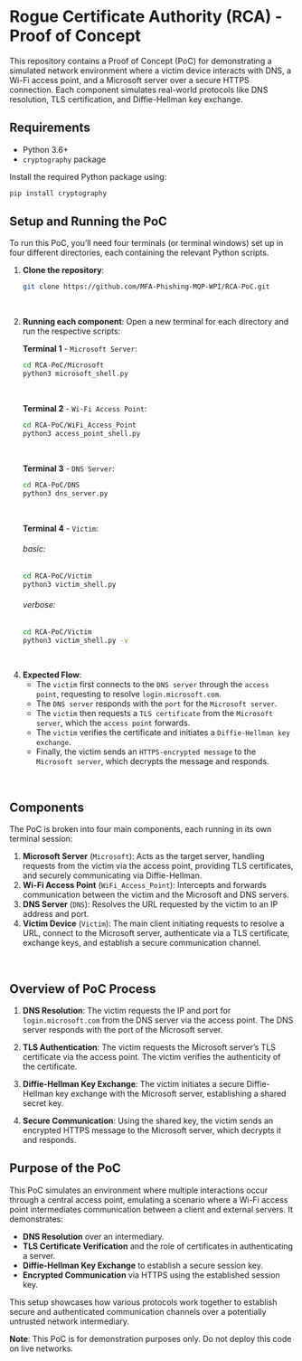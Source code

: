 # Rogue Certificate Authority (RCA) - Proof of Concept

This repository contains a Proof of Concept (PoC) for demonstrating a simulated network environment where a victim device interacts with DNS, a Wi-Fi access point, and a Microsoft server over a secure HTTPS connection. Each component simulates real-world protocols like DNS resolution, TLS certification, and Diffie-Hellman key exchange.

## Requirements

- Python 3.6+
- `cryptography` package

Install the required Python package using:
```bash
pip install cryptography
```

## Setup and Running the PoC

To run this PoC, you’ll need four terminals (or terminal windows) set up in four different directories, each containing the relevant Python scripts.

1. **Clone the repository**:
    ```bash
    git clone https://github.com/MFA-Phishing-MQP-WPI/RCA-PoC.git
    ```

<br>

2. **Running each component**:
   Open a new terminal for each directory and run the respective scripts:

   **Terminal 1** - `Microsoft Server`:
   ```bash
   cd RCA-PoC/Microsoft
   python3 microsoft_shell.py
   ```
    
    <br>
    
   **Terminal 2** - `Wi-Fi Access Point`:
   ```bash
   cd RCA-PoC/WiFi_Access_Point
   python3 access_point_shell.py
   ```

   <br>
   
   **Terminal 3** - `DNS Server`:
   ```bash
   cd RCA-PoC/DNS
   python3 dns_server.py
   ```
    
    <br>
    
   **Terminal 4** - `Victim`:
   ###### basic:
   ```bash
   cd RCA-PoC/Victim
   python3 victim_shell.py 
   ```
   ###### verbose:
   ```bash
   cd RCA-PoC/Victim
   python3 victim_shell.py -v
   ```

<br>

4. **Expected Flow**:
   - The `victim` first connects to the `DNS server` through the `access point`, requesting to resolve `login.microsoft.com`.
   - The `DNS server` responds with the `port` for the `Microsoft server`.
   - The `victim` then requests a `TLS certificate` from the `Microsoft server`, which the `access point` forwards.
   - The `victim` verifies the certificate and initiates a `Diffie-Hellman key exchange`.
   - Finally, the victim sends an `HTTPS-encrypted message` to the `Microsoft server`, which decrypts the message and responds.

<br>

## Components

The PoC is broken into four main components, each running in its own terminal session:
1. **Microsoft Server** (`Microsoft`): Acts as the target server, handling requests from the victim via the access point, providing TLS certificates, and securely communicating via Diffie-Hellman.
2. **Wi-Fi Access Point** (`WiFi_Access_Point`): Intercepts and forwards communication between the victim and the Microsoft and DNS servers.
3. **DNS Server** (`DNS`): Resolves the URL requested by the victim to an IP address and port.
4. **Victim Device** (`Victim`): The main client initiating requests to resolve a URL, connect to the Microsoft server, authenticate via a TLS certificate, exchange keys, and establish a secure communication channel.

<br>

## Overview of PoC Process

1. **DNS Resolution**: The victim requests the IP and port for `login.microsoft.com` from the DNS server via the access point. The DNS server responds with the port of the Microsoft server.
   
2. **TLS Authentication**: The victim requests the Microsoft server’s TLS certificate via the access point. The victim verifies the authenticity of the certificate.
   
3. **Diffie-Hellman Key Exchange**: The victim initiates a secure Diffie-Hellman key exchange with the Microsoft server, establishing a shared secret key.
   
4. **Secure Communication**: Using the shared key, the victim sends an encrypted HTTPS message to the Microsoft server, which decrypts it and responds.

## Purpose of the PoC

This PoC simulates an environment where multiple interactions occur through a central access point, emulating a scenario where a Wi-Fi access point intermediates communication between a client and external servers. It demonstrates:
- **DNS Resolution** over an intermediary.
- **TLS Certificate Verification** and the role of certificates in authenticating a server.
- **Diffie-Hellman Key Exchange** to establish a secure session key.
- **Encrypted Communication** via HTTPS using the established session key.

This setup showcases how various protocols work together to establish secure and authenticated communication channels over a potentially untrusted network intermediary.

**Note**: This PoC is for demonstration purposes only. Do not deploy this code on live networks.
